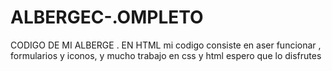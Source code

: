 # ALBERGEC-.OMPLETO
CODIGO DE MI ALBERGE . EN HTML
mi codigo consiste en aser funcionar , formularios y iconos, y mucho trabajo en css y html espero que lo disfrutes
